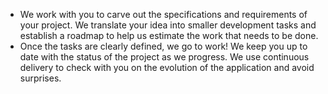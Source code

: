 - We work with you to carve out the specifications and requirements of your project. We translate your idea into smaller development tasks and establish a roadmap to help us estimate the work that needs to be done.
- Once the tasks are clearly defined, we go to work! We keep you up to date with the status of the project as we progress. We use continuous delivery to check with you on the evolution of the application and avoid surprises.
